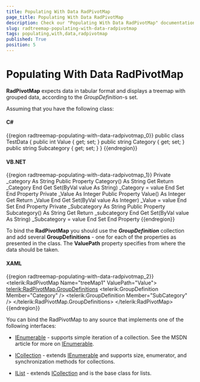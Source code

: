 ```yaml
---
title: Populating With Data RadPivotMap
page_title: Populating With Data RadPivotMap
description: Check our "Populating With Data RadPivotMap" documentation article for the RadTreeMap WPF control.
slug: radtreemap-populating-with-data-radpivotmap
tags: populating,with,data,radpivotmap
published: True
position: 5
---
```


# Populating With Data RadPivotMap

__RadPivotMap__ expects data in tabular format and displays a treemap with grouped data, according to the *GroupDefinition*-s set.

Assuming that you have the following class:

#### __C#__

{{region radtreemap-populating-with-data-radpivotmap_0}}
	public class TestData
	{
	     public int Value { get; set; }
	     public string Category { get; set; }
	     public string Subcategory { get; set; }
	}
{{endregion}}

#### __VB.NET__

{{region radtreemap-populating-with-data-radpivotmap_1}}
	Private _category As String
	    Public Property Category() As String
	        Get
	            Return _Category
	        End Get
	        Set(ByVal value As String)
	            _Category = value
	        End Set
	    End Property
	Private _Value As Integer
	    Public Property Value() As Integer
	        Get
	            Return _Value
	        End Get
	        Set(ByVal value As Integer)
	            _Value = value
	        End Set
	    End Property
	Private _Subcategory As String
	    Public Property Subcategory() As String
	        Get
	            Return _subcategory
	        End Get
	        Set(ByVal value As String)
	            _Subcategory = value
	        End Set
	    End Property
{{endregion}}

To bind the __RadPivotMap__ you should use the *__GroupDefinition__* collection and add several __GroupDefinitions__ - one for each of the properties as presented in the class. The __ValuePath__ property specifies from where the data should be taken.

#### __XAML__

{{region radtreemap-populating-with-data-radpivotmap_2}}
	<telerik:RadPivotMap Name="treeMap1" ValuePath="Value">
		<telerik:RadPivotMap.GroupDefinitions>
						<telerik:GroupDefinition Member="Category" />
						<telerik:GroupDefinition Member="SubCategory" />
		</telerik:RadPivotMap.GroupDefinitions>
	</telerik:RadPivotMap>
{{endregion}}

You can bind the RadPivotMap to any source that implements one of the following interfaces:

* [IEnumerable](http://msdn.microsoft.com/en-us/library/system.collections.ienumerable.aspx) - supports simple iteration of a collection. See the MSDN article for more on [IEnumerable](http://msdn.microsoft.com/en-us/library/system.collections.ienumerable.aspx). 

* [ICollection](http://msdn.microsoft.com/en-us/library/system.collections.icollection.aspx) - extends [IEnumerable](http://msdn.microsoft.com/en-us/library/system.collections.ienumerable.aspx) and supports size, enumerator, and synchronization methods for collections. 

* [IList](http://msdn.microsoft.com/en-us/library/system.collections.ilist.aspx) - extends [ICollection](http://msdn.microsoft.com/en-us/library/system.collections.icollection.aspx) and is the base class for lists. 